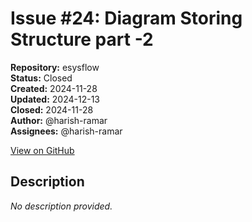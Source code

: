 # Issue #24: Diagram Storing Structure part -2

**Repository:** esysflow  
**Status:** Closed  
**Created:** 2024-11-28  
**Updated:** 2024-12-13  
**Closed:** 2024-11-28  
**Author:** @harish-ramar  
**Assignees:** @harish-ramar  

[View on GitHub](https://github.com/Simtestlab/esysflow/issues/24)

## Description

*No description provided.*